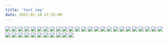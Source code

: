 ```yaml
---
title: 'test img'
date: 2022-01-10 17:55:06
---
```


![](https://cdn.jsdelivr.net/gh/duzhuoshanwai/Image-Hosting/img/acg.gy_36.jpg)
![](https://cdn.jsdelivr.net/gh/duzhuoshanwai/Image-Hosting/img/acg.gy_01.jpg)
![](https://cdn.jsdelivr.net/gh/duzhuoshanwai/Image-Hosting/img/acg.gy_02.jpg)
![](https://cdn.jsdelivr.net/gh/duzhuoshanwai/Image-Hosting/img/acg.gy_03.jpg)
![](https://cdn.jsdelivr.net/gh/duzhuoshanwai/Image-Hosting/img/acg.gy_07.jpg)
![](https://cdn.jsdelivr.net/gh/duzhuoshanwai/Image-Hosting/img/acg.gy_35.jpg)
![](https://cdn.jsdelivr.net/gh/duzhuoshanwai/Image-Hosting/img/acg.gy_34.jpg)
![](https://cdn.jsdelivr.net/gh/duzhuoshanwai/Image-Hosting/img/acg.gy_33.jpg)
![](https://cdn.jsdelivr.net/gh/duzhuoshanwai/Image-Hosting/img/acg.gy_32.jpg)
![](https://cdn.jsdelivr.net/gh/duzhuoshanwai/Image-Hosting/img/acg.gy_31.jpg)
![](https://cdn.jsdelivr.net/gh/duzhuoshanwai/Image-Hosting/img/acg.gy_30.jpg)
![](https://cdn.jsdelivr.net/gh/duzhuoshanwai/Image-Hosting/img/acg.gy_29.jpg)
![](https://cdn.jsdelivr.net/gh/duzhuoshanwai/Image-Hosting/img/acg.gy_28.jpg)
![](https://cdn.jsdelivr.net/gh/duzhuoshanwai/Image-Hosting/img/acg.gy_27.jpg)
![](https://cdn.jsdelivr.net/gh/duzhuoshanwai/Image-Hosting/img/acg.gy_26.jpg)
![](https://cdn.jsdelivr.net/gh/duzhuoshanwai/Image-Hosting/img/acg.gy_25.jpg)
![](https://cdn.jsdelivr.net/gh/duzhuoshanwai/Image-Hosting/img/acg.gy_24.jpg)
![](https://cdn.jsdelivr.net/gh/duzhuoshanwai/Image-Hosting/img/acg.gy_23.jpg)
![](https://cdn.jsdelivr.net/gh/duzhuoshanwai/Image-Hosting/img/acg.gy_22.jpg)
![](https://cdn.jsdelivr.net/gh/duzhuoshanwai/Image-Hosting/img/acg.gy_21.jpg)
![](https://cdn.jsdelivr.net/gh/duzhuoshanwai/Image-Hosting/img/acg.gy_20.jpg)
![](https://cdn.jsdelivr.net/gh/duzhuoshanwai/Image-Hosting/img/acg.gy_19.jpg)
![](https://cdn.jsdelivr.net/gh/duzhuoshanwai/Image-Hosting/img/acg.gy_18.jpg)
![](https://cdn.jsdelivr.net/gh/duzhuoshanwai/Image-Hosting/img/acg.gy_17.jpg)
![](https://cdn.jsdelivr.net/gh/duzhuoshanwai/Image-Hosting/img/acg.gy_16.jpg)
![](https://cdn.jsdelivr.net/gh/duzhuoshanwai/Image-Hosting/img/acg.gy_15.jpg)
![](https://cdn.jsdelivr.net/gh/duzhuoshanwai/Image-Hosting/img/acg.gy_14.jpg)
![](https://cdn.jsdelivr.net/gh/duzhuoshanwai/Image-Hosting/img/acg.gy_13.jpg)
![](https://cdn.jsdelivr.net/gh/duzhuoshanwai/Image-Hosting/img/acg.gy_12.jpg)
![](https://cdn.jsdelivr.net/gh/duzhuoshanwai/Image-Hosting/img/acg.gy_11.jpg)
![](https://cdn.jsdelivr.net/gh/duzhuoshanwai/Image-Hosting/img/acg.gy_10.jpg)
![](https://cdn.jsdelivr.net/gh/duzhuoshanwai/Image-Hosting/img/acg.gy_09.jpg)
![](https://cdn.jsdelivr.net/gh/duzhuoshanwai/Image-Hosting/img/acg.gy_08.jpg)
![](https://cdn.jsdelivr.net/gh/duzhuoshanwai/Image-Hosting/img/acg.gy_06.jpg)
![](https://cdn.jsdelivr.net/gh/duzhuoshanwai/Image-Hosting/img/acg.gy_05.jpg)
![](https://cdn.jsdelivr.net/gh/duzhuoshanwai/Image-Hosting/img/acg.gy_04.jpg)